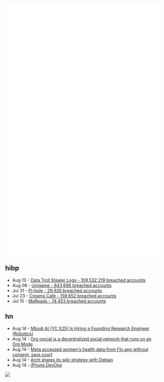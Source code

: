 ![Metrics](https://raw.githubusercontent.com/phixion/phixion/master/metrics.svg)

## hibp

<!--
for https://github.com/phixion/phixion/blob/main/.github/workflows/feeds.yml
-->
<!--START_SECTION:haveibeenpwnd-->
- Aug 13 - [Data Troll Stealer Logs - 109,532,219 breached accounts](https://haveibeenpwned.com/Breach/DataTrollStealerLogs)
- Aug 08 - [Unigame - 843,696 breached accounts](https://haveibeenpwned.com/Breach/Unigame)
- Jul 31 - [Pi-hole - 29,926 breached accounts](https://haveibeenpwned.com/Breach/ThePi-Hole)
- Jul 23 - [Creams Cafe - 159,652 breached accounts](https://haveibeenpwned.com/Breach/CreamsCafe)
- Jul 15 - [MaReads - 74,453 breached accounts](https://haveibeenpwned.com/Breach/MaReads)
<!--END_SECTION:haveibeenpwnd-->

## hn

<!--
for https://github.com/phixion/phixion/blob/main/.github/workflows/feeds.yml
-->
<!--START_SECTION:hn-->
- Aug 14 - [Mbodi AI (YC X25) Is Hiring a Founding Research Engineer (Robotics)](https://www.ycombinator.com/companies/mbodi-ai/jobs/ftTsxcl-founding-research-engineer)
- Aug 14 - [Org-social is a decentralized social network that runs on an Org Mode](https://github.com/tanrax/org-social)
- Aug 14 - [Meta accessed women's health data from Flo app without consent, says court](https://www.malwarebytes.com/blog/news/2025/08/meta-accessed-womens-health-data-from-flo-app-without-consent-says-court)
- Aug 14 - [Arch shares its wiki strategy with Debian](https://lwn.net/SubscriberLink/1032604/73596e0c3ed1945a/)
- Aug 14 - [iPhone DevOps](https://clearsky.dev/blog/iphone-devops-ssh/)
<!--END_SECTION:hn-->

<!--
for https://yhype.me
-->
![](https://hit.yhype.me/github/profile?user_id=13013670)
